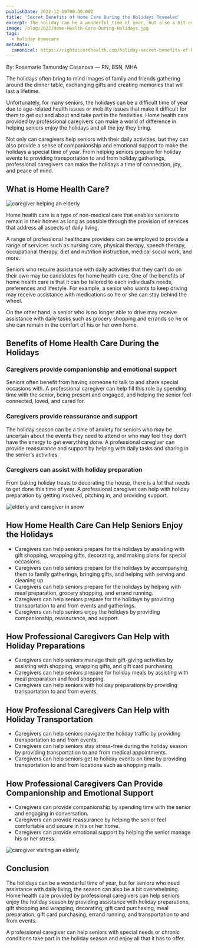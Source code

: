 ```yaml
---
publishDate: 2022-12-19T00:00:00Z
title: 'Secret Benefits of Home Care During the Holidays Revealed'
excerpt: The holiday can be a wonderful time of year, but also a bit overwhelming for elderly caregiver. So here's the unlocked homecare secrets that you need to know.
image: /blog/2022/Home-Health-Care-During-Holidays.jpg
tags:
  - holiday homecare
metadata:
  canonical: https://rightaccordhealth.com/holiday-secret-benefits-of-homecare
---
```



By: Rosemarie Tamunday Casanova — RN, BSN, MHA


The holidays often bring to mind images of family and friends gathering around the dinner table, exchanging gifts and creating memories that will last a lifetime.

Unfortunately, for many seniors, the holidays can be a difficult time of year due to age-related health issues or mobility issues that make it difficult for them to get out and about and take part in the festivities. Home health care provided by professional caregivers can make a world of difference in helping seniors enjoy the holidays and all the joy they bring.

Not only can caregivers help seniors with their daily activities, but they can also provide a sense of companionship and emotional support to make the holidays a special time of year. From helping seniors prepare for holiday events to providing transportation to and from holiday gatherings, professional caregivers can make the holidays a time of connection, joy, and peace of mind.

What is Home Health Care?
-------------------------

![caregiver helping an elderly](/blog/2022/caregiver-help.jpg)

Home health care is a type of non-medical care that enables seniors to remain in their homes as long as possible through the provision of services that address all aspects of daily living.

A range of professional healthcare providers can be employed to provide a range of services such as nursing care, physical therapy, speech therapy, occupational therapy, diet and nutrition instruction, medical social work, and more.

Seniors who require assistance with daily activities that they can't do on their own may be candidates for home health care. One of the benefits of home health care is that it can be tailored to each individual’s needs, preferences and lifestyle. For example, a senior who wants to keep driving may receive assistance with medications so he or she can stay behind the wheel.

On the other hand, a senior who is no longer able to drive may receive assistance with daily tasks such as grocery shopping and errands so he or she can remain in the comfort of his or her own home.

Benefits of Home Health Care During the Holidays
------------------------------------------------

### Caregivers provide companionship and emotional support

Seniors often benefit from having someone to talk to and share special occasions with. A professional caregiver can help fill this role by spending time with the senior, being present and engaged, and helping the senior feel connected, loved, and cared for.

### Caregivers provide reassurance and support

The holiday season can be a time of anxiety for seniors who may be uncertain about the events they need to attend or who may feel they don’t have the energy to get everything done. A professional caregiver can provide reassurance and support by helping with daily tasks and sharing in the senior’s activities.

### Caregivers can assist with holiday preparation

From baking holiday treats to decorating the house, there is a lot that needs to get done this time of year. A professional caregiver can help with holiday preparation by getting involved, pitching in, and providing support.

![elderly and caregiver in snow](/blog/2022/holiday-vibe.jpg)

How Home Health Care Can Help Seniors Enjoy the Holidays
--------------------------------------------------------

*   Caregivers can help seniors prepare for the holidays by assisting with gift shopping, wrapping gifts, decorating, and making plans for special occasions.
*   Caregivers can help seniors prepare for the holidays by accompanying them to family gatherings, bringing gifts, and helping with serving and cleaning up.
*   Caregivers can help seniors prepare for the holidays by helping with meal preparation, grocery shopping, and errand running.
*   Caregivers can help seniors prepare for the holidays by providing transportation to and from events and gatherings.
*   Caregivers can help seniors enjoy the holidays by providing companionship, reassurance, and support.

How Professional Caregivers Can Help with Holiday Preparations
--------------------------------------------------------------

*   Caregivers can help seniors manage their gift-giving activities by assisting with shopping, wrapping gifts, and gift card purchasing.
*   Caregivers can help seniors prepare for holiday meals by assisting with meal preparation and food shopping.
*   Caregivers can help seniors with holiday preparations by providing transportation to and from events.

How Professional Caregivers Can Help with Holiday Transportation
----------------------------------------------------------------

*   Caregivers can help seniors navigate the holiday traffic by providing transportation to and from events.
*   Caregivers can help seniors stay stress-free during the holiday season by providing transportation to and from medical appointments.
*   Caregivers can help seniors get to holiday events on time by providing transportation to and from locations such as shopping malls.

How Professional Caregivers Can Provide Companionship and Emotional Support
---------------------------------------------------------------------------

*   Caregivers can provide companionship by spending time with the senior and engaging in conversation.
*   Caregivers can provide reassurance by helping the senior feel comfortable and secure in his or her home.
*   Caregivers can provide emotional support by helping the senior manage his or her stress.

![caregiver visiting an elderly](/blog/2022/caregiver-visit.jpg)

Conclusion
----------

The holidays can be a wonderful time of year, but for seniors who need assistance with daily living, the season can also be a bit overwhelming. Home health care provided by professional caregivers can help seniors enjoy the holiday season by providing assistance with holiday preparations, gift shopping and wrapping, decorating, gift card purchasing, meal preparation, gift card purchasing, errand running, and transportation to and from events.

A professional caregiver can help seniors with special needs or chronic conditions take part in the holiday season and enjoy all that it has to offer.